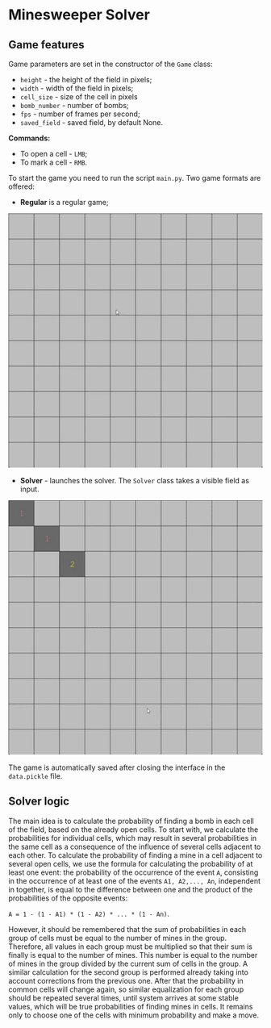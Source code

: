 # Minesweeper Solver

## Game features

Game parameters are set in the constructor of the `Game` class:
- `height` - the height of the field in pixels;
- `width` - width of the field in pixels;
- `cell_size` - size of the cell in pixels
- `bomb_number` - number of bombs;
- `fps` - number of frames per second;
- `saved_field` - saved field, by default None.

**Commands:**
- To open a cell - `LMB`;
- To mark a cell - `RMB`.

To start the game you need to run the script `main.py`. Two game formats are offered:

- **Regular** is a regular game;

<img src="/regular.gif"/>

- **Solver** - launches the solver. The `Solver` class takes a visible field as input.

<img src="/solver.gif" title="Solver"/>

The game is automatically saved after closing the interface in the `data.pickle` file.

## Solver logic

The main idea is to calculate the probability of finding a bomb in each cell of the field, 
based on the already open cells. To start with, we calculate the probabilities for
individual cells, which may result in several probabilities in the same cell as a 
consequence of the influence of several cells adjacent to each other. To calculate the 
probability of finding a mine in a cell adjacent to several open cells, we use the formula
for calculating the probability of at least one event: the probability of the 
occurrence of the event `A`, consisting in the occurrence of at least one of the 
events `A1, A2,..., An`, independent  in together, is equal to the difference between 
one and the product of the probabilities of the opposite events:

`A = 1 - (1 - A1) * (1 - A2) * ... * (1 - An)`. 

However, it should be remembered that the sum of probabilities in each group of cells
must be equal to the number of mines in the group. Therefore, all values in each group 
must be multiplied so that their sum is finally is equal to the number of mines. This
number is equal to the number of mines in the group divided by the current sum of
cells in the group. A similar calculation for the second group is performed already 
taking  into account corrections from the previous one. After that the probability in 
common cells will change again, so similar equalization for each group should be 
repeated several times, until system arrives at some stable values, which will be true 
probabilities of finding mines in cells. It remains only to choose one of the cells 
with minimum probability and make a move.
